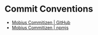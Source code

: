 # Commit Conventions

- [Mobius Commitizen | GitHub](https://github.com/we-mobius/mobius-monorepo/tree/main/engineerings/commitizen)
- [Mobius Commitizen | npmjs](https://www.npmjs.com/package/@we-mobius/commitizen)

